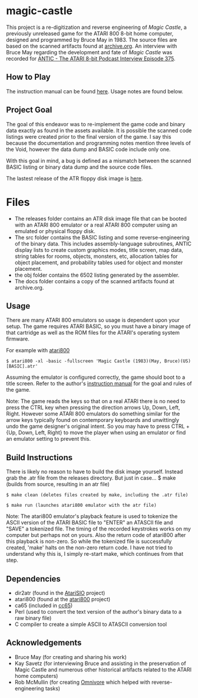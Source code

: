 # magic-castle
This project is a re-digitization and reverse engineering of *Magic Castle*, a previously unreleased game for the ATARI 800 8-bit home computer, designed and programmed by Bruce May in 1983. The source files are based on the scanned artifacts found at [archive.org](https://archive.org/details/magiccastle_atari). An interview with Bruce May regarding the development and fate of *Magic Castle* was recorded for [ANTIC - The ATARI 8-bit Podcast Interview Episode 375](https://ataripodcast.libsyn.com/antic-interview-375-bruce-may-unreleased-magic-castle-game). 

## How to Play
The instruction manual can be found [here](https://archive.org/details/magiccastle_atari/Magic%20Castle%20Instruction%20Mannual).
Usage notes are found below.

## Project Goal
The goal of this endeavor was to re-implement the game code and binary data exactly as found in the assets available. It is possible the scanned code listings were created prior to the final version of the game. I say this because the documentation and programming notes mention three levels of the Void, however the data dump and BASIC code include only one.

With this goal in mind, a bug is defined as a mismatch between the scanned BASIC listing or binary data dump and the source code files.

The lastest release of the ATR floppy disk image is [here](https://github.com/michaelsternberg/magic-castle/releases/).

# Files
- The releases folder contains an ATR disk image file that can be booted with an ATARI 800 emulator or a real ATARI 800 computer using an emulated or physical floppy disk. 
- The src folder contains the BASIC listing and some reverse-engineering of the binary data. This includes assembly-language subroutines, ANTIC display lists to create custom graphics modes, title screen, map data, string tables for rooms, objects, monsters, etc, allocation tables for object placement, and probability tables used for object and monster placement.
- the obj folder contains the 6502 listing generated by the assembler.
- The docs folder contains a copy of the scanned artifacts found at archive.org. 

## Usage
There are many ATARI 800 emulators so usage is dependent upon your setup. The game requires ATARI BASIC, so you must have a binary image of that cartridge as well as the ROM files for the ATARI's operating system firmware. 

For example with [atari800](https://github.com/atari800/atari800)

    $ atari800 -xl -basic -fullscreen 'Magic Castle (1983)(May, Bruce)(US)[BASIC].atr'

Assuming the emulator is configured correctly, the game should boot to a title screen. Refer to the author's [instruction manual](https://archive.org/details/magiccastle_atari/Magic%20Castle%20Instruction%20Mannual) for the goal and rules of the game.

Note: The game reads the keys so that on a real ATARI there is no need to press the CTRL key when pressing the direction arrows Up, Down, Left, Right. However some ATARI 800 emulators do something similar for the arrow keys typically found on contemporary keyboards and unwittingly undo the game designer's original intent. So you may have to press CTRL + {Up, Down, Left, Right} to move the player when using an emulator or find an emulator setting to prevent this.

## Build Instructions
There is likely no reason to have to build the disk image yourself. Instead grab the .atr file from the releases directory. But just in case...
    $ make (builds from source, resulting in an atr file)

    $ make clean (deletes files created by make, including the .atr file)

    $ make run (launches atari800 emulator with the atr file)

Note: The atari800 emulator's playback feature is used to tokenize the ASCII version of the ATARI BASIC file to "ENTER" an ATASCII file and "SAVE" a tokenized file. The timing of the recorded keystrokes works on my computer but perhaps not on yours. Also the return code of atari800 after this playback is non-zero. So while the tokenized file is successfully created, 'make' halts on the non-zero return code. I have not tried to understand why this is, I simply re-start make, which continues from that step.

## Dependencies

- dir2atr (found in the [AtariSIO](https://github.com/HiassofT/AtariSIO) project)
- atari800 (found at the [atari800](https://github.com/atari800/atari800) project)
- ca65 (included in [cc65](https://github.com/cc65/cc65))
- Perl (used to convert the text version of the author's binary data to a raw binary file)
- C compiler to create a simple ASCII to ATASCII conversion tool

## Acknowledgements
- Bruce May (for creating and sharing his work)
- Kay Savetz (for interviewing Bruce and assisting in the preservation of Magic Castle and numerous other historical artifacts related to the ATARI home computers)
- Rob McMullin (for creating [Omnivore](https://github.com/robmcmullen/omnivore) which helped with reverse-engineering tasks)
